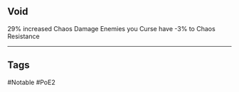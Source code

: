 ## Void
29% increased Chaos Damage
Enemies you Curse have -3% to Chaos Resistance

---
## Tags
#Notable
#PoE2
